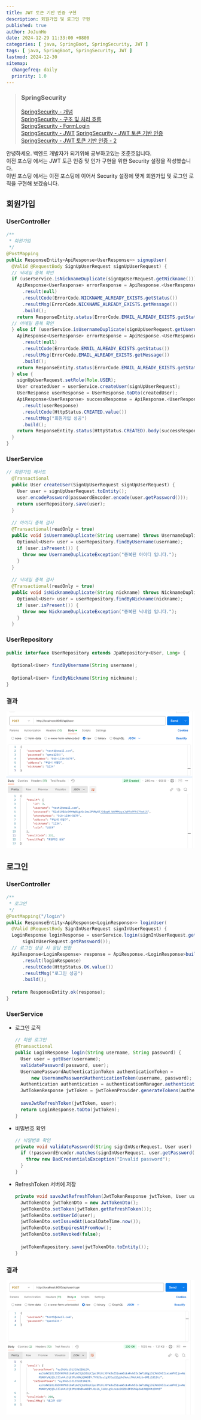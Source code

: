 ```yaml
---
title: JWT 토큰 기반 인증 구현
description: 회원가입 및 로그인 구현
published: true
author: JoJunHo
date: 2024-12-29 11:33:00 +0800
categories: [ java, SpringBoot, SpringSecurity, JWT ]
tags: [ java, SpringBoot, SpringSecurity, JWT ]
lastmod: 2024-12-30
sitemap:
  changefreq: daily
  priority: 1.0
---
```


> ### SpringSecurity
> [SpringSecurity - 개념](https://whwnsgh0258.github.io/posts/5/)  
> [SpringSecurity - 구조 및 처리 흐름](https://whwnsgh0258.github.io/posts/6/)  
> [SpringSecurity - FormLogin](https://whwnsgh0258.github.io/posts/7/)  
> [SpringSecurity - JWT](https://whwnsgh0258.github.io/posts/8/)
> [SpringSecurity - JWT 토큰 기반 인증](https://whwnsgh0258.github.io/posts/9/)  
> [SpringSecurity - JWT 토큰 기반 인증 - 2](https://whwnsgh0258.github.io/posts/11/)

안녕하세요. 백엔드 개발자가 되기위해 공부하고있는 조준호입니다.  
이전 포스팅 에서는 JWT 토큰 인증 및 인가 구현을 위한 Security 설정을 작성했습니다.  
이번 포스팅 에서는 이전 포스팅에 이어서 Security 설정에 맞게 회원가입 및 로그인 로직을 구현해 보겠습니다.


## 회원가입

### UserController
```java
/**
 * 회원가입
 */
@PostMapping
public ResponseEntity<ApiResponse<UserResponse>> signupUser(
  @Valid @RequestBody SignUpUserRequest signUpUserRequest) {
  // 닉네임 중복 확인
  if (userService.isNicknameDuplicate(signUpUserRequest.getNickname())) {
    ApiResponse<UserResponse> errorResponse = ApiResponse.<UserResponse>builder()
      .result(null)
      .resultCode(ErrorCode.NICKNAME_ALREADY_EXISTS.getStatus())
      .resultMsg(ErrorCode.NICKNAME_ALREADY_EXISTS.getMessage())
      .build();
    return ResponseEntity.status(ErrorCode.EMAIL_ALREADY_EXISTS.getStatus()).body(errorResponse);
  // 이메일 중복 확인
  } else if (userService.isUsernameDuplicate(signUpUserRequest.getUsername())) {
    ApiResponse<UserResponse> errorResponse = ApiResponse.<UserResponse>builder()
      .result(null)
      .resultCode(ErrorCode.EMAIL_ALREADY_EXISTS.getStatus())
      .resultMsg(ErrorCode.EMAIL_ALREADY_EXISTS.getMessage())
      .build();
    return ResponseEntity.status(ErrorCode.EMAIL_ALREADY_EXISTS.getStatus()).body(errorResponse);
  } else {
    signUpUserRequest.setRole(Role.USER);
    User createdUser = userService.createUser(signUpUserRequest);
    UserResponse userResponse = UserResponse.toDto(createdUser);
    ApiResponse<UserResponse> successResponse = ApiResponse.<UserResponse>builder()
      .result(userResponse)
      .resultCode(HttpStatus.CREATED.value())
      .resultMsg("회원가입 성공")
      .build();
    return ResponseEntity.status(HttpStatus.CREATED).body(successResponse);
  }
}
```

### UserService

```java
// 회원가입 메서드
  @Transactional
  public User createUser(SignUpUserRequest signUpUserRequest) {
    User user = signUpUserRequest.toEntity();
    user.encodePassword(passwordEncoder.encode(user.getPassword()));
    return userRepository.save(user);
  }

  // 아이디 중복 검사
  @Transactional(readOnly = true)
  public void isUsernameDuplicate(String username) throws UsernameDuplicateException {
    Optional<User> user = userRepository.findByUsername(username);
    if (user.isPresent()) {
      throw new UsernameDuplicateException("중복된 아이디 입니다.");
    }
  }

  // 닉네임 중복 검사
  @Transactional(readOnly = true)
  public void isNicknameDuplicate(String nickname) throws NicknameDuplicateException {
    Optional<User> user = userRepository.findByNickname(nickname);
    if (user.isPresent()) {
      throw new NicknameDuplicateException("중복된 닉네임 입니다.");
    }
  }
```

### UserRepository

```java
public interface UserRepository extends JpaRepository<User, Long> {

  Optional<User> findByUsername(String username);

  Optional<User> findByNickname(String nickname);
}
```

### 결과
![#](/assets/img/postImg/12:29/회원가입.png)

## 로그인

### UserController

```java
/**
 * 로그인
 */
@PostMapping("/login")
public ResponseEntity<ApiResponse<LoginResponse>> loginUser(
  @Valid @RequestBody SignInUserRequest signInUserRequest) {
  LoginResponse loginResponse = userService.login(signInUserRequest.getUsername(),
      signInUserRequest.getPassword());
  // 로그인 성공 시 응답 반환
  ApiResponse<LoginResponse> response = ApiResponse.<LoginResponse>builder()
      .result(loginResponse)
      .resultCode(HttpStatus.OK.value())
      .resultMsg("로그인 성공")
      .build();

  return ResponseEntity.ok(response);
}
```

### UserService

- 로그인 로직
  ```java
  // 회원 로그인
  @Transactional
  public LoginResponse login(String username, String password) {   
    User user = getUser(username);
    validatePassword(password, user);
    UsernamePasswordAuthenticationToken authenticationToken =
        new UsernamePasswordAuthenticationToken(username, password);
    Authentication authentication = authenticationManager.authenticate(authenticationToken);
    JwtTokenResponse jwtToken = jwtTokenProvider.generateTokens(authentication);
  
    saveJwtRefreshToken(jwtToken, user);
    return LoginResponse.toDto(jwtToken);
  }
  ```
- 비밀번호 확인
  ```java
  // 비밀번호 확인
  private void validatePassword(String signInUserRequest, User user) {
    if (!passwordEncoder.matches(signInUserRequest, user.getPassword())) {
      throw new BadCredentialsException("Invalid password");
    }
  }
  ```
- RefreshToken 서버에 저장
  ```java
  private void saveJwtRefreshToken(JwtTokenResponse jwtToken, User user) {
    JwtTokenDto jwtTokenDto = new JwtTokenDto();
    jwtTokenDto.setToken(jwtToken.getRefreshToken());
    jwtTokenDto.setUserId(user);
    jwtTokenDto.setIssuedAt(LocalDateTime.now());
    jwtTokenDto.setExpiresAtFromNow();
    jwtTokenDto.setRevoked(false);

    jwtTokenRepository.save(jwtTokenDto.toEntity());
  }
  ```

### 결과
![로그인.png](/assets/img/postImg/12:29/로그인.png)
